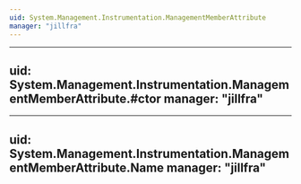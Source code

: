 ```yaml
---
uid: System.Management.Instrumentation.ManagementMemberAttribute
manager: "jillfra"
---
```


---
uid: System.Management.Instrumentation.ManagementMemberAttribute.#ctor
manager: "jillfra"
---

---
uid: System.Management.Instrumentation.ManagementMemberAttribute.Name
manager: "jillfra"
---
